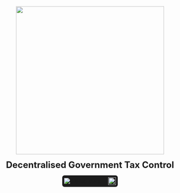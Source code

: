 <p align="center">
<br />
    <img src="https://static.wikia.nocookie.net/silly-cat/images/f/f7/Apple_Cat.jpg/revision/latest/smart/width/250/height/250?cb=20240116165838" width="400" alt=""/>
<br />
</p>
<p align="center"><strong style="font-size: 24px;">Decentralised Government Tax Control</strong></p>
<p align="center" style="display: flex; justify-content: center; align-items: center;">
    <span style="display: inline-flex; align-items: center; background-color: #1c1c1c; padding: 5px; border-radius: 6px;">
        <img src="https://img.shields.io/github/stars/jjjutla/melodot?style=social" alt="GitHub stars"/>
        <span style="margin: 0 10px; color: white; font-size: 14px;"></span>
        <a href="https://www.easya.io/">
            <img src="https://github.com/user-attachments/assets/09cfc307-f04f-4225-8c3b-bc96c47583a6" alt="EasyA" style="height: 21px;"/>
        </a>
    </span>
</p>
